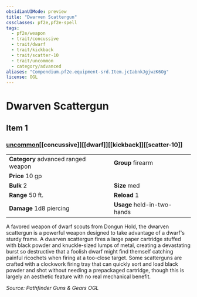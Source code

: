 ```yaml
---
obsidianUIMode: preview
title: "Dwarven Scattergun"
cssclasses: pf2e,pf2e-spell
tags:
  - pf2e/weapon
  - trait/concussive
  - trait/dwarf
  - trait/kickback
  - trait/scatter-10
  - trait/uncommon
  - category/advanced
aliases: "Compendium.pf2e.equipment-srd.Item.jcIabnkJgjwzK6Og"
license: OGL
---
```

# Dwarven Scattergun
## Item 1
### [uncommon](uncommon "Uncommon Rarity Trait")[[concussive]][[dwarf]][[kickback]][[scatter-10]]

|  |  |
| -- | -- |
| **Category** advanced ranged weapon | **Group** firearm |
| **Price** 10 gp |  |
| **Bulk** 2 | **Size** med |
|**Range** 50 ft.| **Reload** 1|
| **Damage** 1d8 piercing  | **Usage** held-in-two-hands |



A favored weapon of dwarf scouts from Dongun Hold, the dwarven scattergun is a powerful weapon designed to take advantage of a dwarf's sturdy frame. A dwarven scattergun fires a large paper cartridge stuffed with black powder and knuckle-sized lumps of metal, creating a devastating burst so destructive that a foolish dwarf might find themself catching painful ricochets when firing at a too-close target. Some scatterguns are crafted with a clockwork firing tray that can quickly sort and load black powder and shot without needing a prepackaged cartridge, though this is largely an aesthetic feature with no real mechanical benefit.

*Source: Pathfinder Guns & Gears*
*OGL*